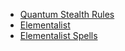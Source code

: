 - [Quantum Stealth Rules](/quantum-stealth.md)
- [Elementalist](/elementalist.md)
- [Elementalist Spells](/elementalist-spells.md)

